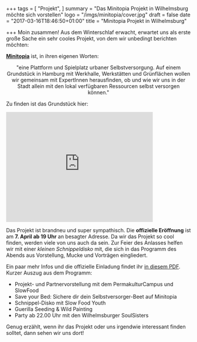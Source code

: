+++
tags = [
  "Projekt",
]
summary = "Das Minitopia Projekt in Wilhelmsburg möchte sich vorstellen"
logo = "/imgs/minitopia/cover.jpg"
draft = false
date = "2017-03-16T18:46:50+01:00"
title = "Minitopia Projekt in Wilhelmsburg"

+++
Moin zusammen! Aus dem Winterschlaf erwacht, erwartet uns als erste große Sache ein sehr cooles Projekt, von dem wir unbedingt berichten möchten:

[**Minitopia**](http://minitopia.hamburg/) ist, in ihren eigenen Worten: <center>"eine Plattform und Spielplatz urbaner Selbstversorgung. Auf einem Grundstück in Hamburg mit Werkhalle, Werkstätten und Grünflächen wollen wir gemeinsam mit ExpertInnen herausfinden, ob und wie wir uns in der Stadt allein mit den lokal verfügbaren Ressourcen selbst versorgen können."</center>

Zu finden ist das Grundstück hier:

<iframe src="https://www.google.com/maps/embed?pb=!1m18!1m12!1m3!1d2374.196989955002!2d9.99020131584359!3d53.48280998000782!2m3!1f0!2f0!3f0!3m2!1i1024!2i768!4f13.1!3m3!1m2!1s0x47b191dac444aeb1%3A0x2d6cf3bcf357861c!2sGeorg-Wilhelm-Stra%C3%9Fe+322%2C+21107+Hamburg!5e0!3m2!1sen!2sde!4v1489686707785" width="400" height="300" frameborder="0" style="border:0" allowfullscreen></iframe>

Das Projekt ist brandneu und super sympathisch. Die **offizielle Eröffnung** ist am **7. April ab 19 Uhr** an besagter Adresse. Da wir das Projekt so cool finden, werden viele von uns auch da sein. Zur Feier des Anlasses helfen wir mit einer *kleinen Schnippeldisko* mit, die sich in das Programm des Abends aus Vorstellung, Mucke und Vorträgen eingliedert.

Ein paar mehr Infos und die offizielle Einladung findet ihr [in diesem PDF](https://www.dropbox.com/s/lyfqbqz0zsgepvd/Einladung%20Minitopia.pdf?dl=0). Kurzer Auszug aus dem Programm:

- Projekt- und Partnervorstellung mit dem PermakulturCampus und SlowFood
- Save your Bed: Sichere dir dein Selbstversorger-Beet auf Minitopia
- Schnippel-Disko mit Slow Food Youth
- Guerilla Seeding & Wild Painting
- Party ab 22.00 Uhr mit den Wilhelmsburger SoulSisters

Genug erzählt, wenn ihr das Projekt oder uns irgendwie interessant finden solltet, dann sehen wir uns dort!
